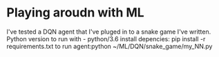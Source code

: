 # Playing aroudn with ML
I've tested a DQN agent that I've pluged in to a snake game I've written.
Python version to run with  - python/3.6
install depencies: pip install -r requirements.txt
to run agent:python ~/ML/DQN/snake_game/my_NN.py
